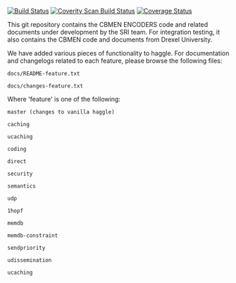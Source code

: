 [![Build Status](https://travis-ci.org/SRI-CSL/ENCODERS.svg?branch=master)](https://travis-ci.org/SRI-CSL/ENCODERS)
[![Coverity Scan Build Status](https://scan.coverity.com/projects/7492/badge.svg)](https://scan.coverity.com/projects/7492)
[![Coverage Status](https://coveralls.io/repos/github/SRI-CSL/ENCODERS/badge.svg?branch=master)](https://coveralls.io/github/SRI-CSL/ENCODERS?branch=master)

This git repository contains the CBMEN ENCODERS code and related
documents under development by the SRI team. For integration testing,
it also contains the CBMEN code and documents from Drexel University. 

We have added various pieces of functionality to haggle. For documentation and changelogs related to each feature, please browse the following files:

    docs/README-feature.txt

    docs/changes-feature.txt

Where 'feature' is one of the following:

    master (changes to vanilla haggle)

    caching

    ucaching

    coding

    direct

    security

    semantics

    udp

    1hopf

    memdb

    memdb-constraint

    sendpriority

    udissemination

    ucaching
